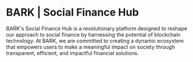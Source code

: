 # BARK | Social Finance Hub
BARK's Social Finance Hub is a revolutionary platform designed to reshape our approach to social finance by harnessing the potential of blockchain technology. At BARK, we are committed to creating a dynamic ecosystem that empowers users to make a meaningful impact on society through transparent, efficient, and impactful financial solutions.
